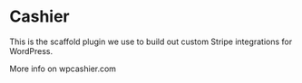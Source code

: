 # Cashier
This is the scaffold plugin we use to build out custom Stripe integrations for WordPress.

More info on wpcashier.com
